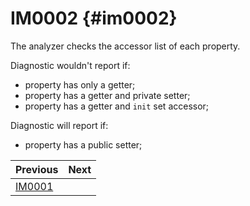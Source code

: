 # IM0002 {#im0002}

The analyzer checks the accessor list of each property.

Diagnostic wouldn't report if:
- property has only a getter;
- property has a getter and private setter;
- property has a getter and `init` set accessor;

Diagnostic will report if:
- property has a public setter;

<div class="section_buttons">

| Previous            | Next |
|:--------------------|-----:|
| [IM0001](IM0001.md) |      |

</div>